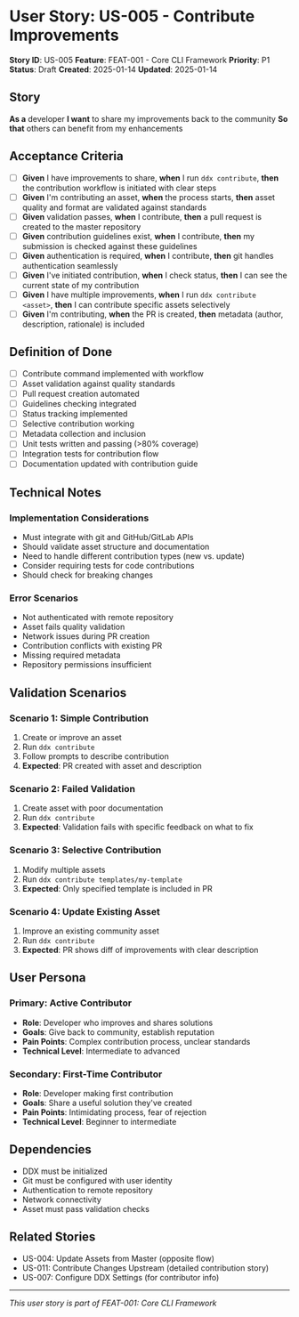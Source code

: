 # User Story: US-005 - Contribute Improvements

**Story ID**: US-005
**Feature**: FEAT-001 - Core CLI Framework
**Priority**: P1
**Status**: Draft
**Created**: 2025-01-14
**Updated**: 2025-01-14

## Story

**As a** developer
**I want** to share my improvements back to the community
**So that** others can benefit from my enhancements

## Acceptance Criteria

- [ ] **Given** I have improvements to share, **when** I run `ddx contribute`, **then** the contribution workflow is initiated with clear steps
- [ ] **Given** I'm contributing an asset, **when** the process starts, **then** asset quality and format are validated against standards
- [ ] **Given** validation passes, **when** I contribute, **then** a pull request is created to the master repository
- [ ] **Given** contribution guidelines exist, **when** I contribute, **then** my submission is checked against these guidelines
- [ ] **Given** authentication is required, **when** I contribute, **then** git handles authentication seamlessly
- [ ] **Given** I've initiated contribution, **when** I check status, **then** I can see the current state of my contribution
- [ ] **Given** I have multiple improvements, **when** I run `ddx contribute <asset>`, **then** I can contribute specific assets selectively
- [ ] **Given** I'm contributing, **when** the PR is created, **then** metadata (author, description, rationale) is included

## Definition of Done

- [ ] Contribute command implemented with workflow
- [ ] Asset validation against quality standards
- [ ] Pull request creation automated
- [ ] Guidelines checking integrated
- [ ] Status tracking implemented
- [ ] Selective contribution working
- [ ] Metadata collection and inclusion
- [ ] Unit tests written and passing (>80% coverage)
- [ ] Integration tests for contribution flow
- [ ] Documentation updated with contribution guide

## Technical Notes

### Implementation Considerations
- Must integrate with git and GitHub/GitLab APIs
- Should validate asset structure and documentation
- Need to handle different contribution types (new vs. update)
- Consider requiring tests for code contributions
- Should check for breaking changes

### Error Scenarios
- Not authenticated with remote repository
- Asset fails quality validation
- Network issues during PR creation
- Contribution conflicts with existing PR
- Missing required metadata
- Repository permissions insufficient

## Validation Scenarios

### Scenario 1: Simple Contribution
1. Create or improve an asset
2. Run `ddx contribute`
3. Follow prompts to describe contribution
4. **Expected**: PR created with asset and description

### Scenario 2: Failed Validation
1. Create asset with poor documentation
2. Run `ddx contribute`
3. **Expected**: Validation fails with specific feedback on what to fix

### Scenario 3: Selective Contribution
1. Modify multiple assets
2. Run `ddx contribute templates/my-template`
3. **Expected**: Only specified template is included in PR

### Scenario 4: Update Existing Asset
1. Improve an existing community asset
2. Run `ddx contribute`
3. **Expected**: PR shows diff of improvements with clear description

## User Persona

### Primary: Active Contributor
- **Role**: Developer who improves and shares solutions
- **Goals**: Give back to community, establish reputation
- **Pain Points**: Complex contribution process, unclear standards
- **Technical Level**: Intermediate to advanced

### Secondary: First-Time Contributor
- **Role**: Developer making first contribution
- **Goals**: Share a useful solution they've created
- **Pain Points**: Intimidating process, fear of rejection
- **Technical Level**: Beginner to intermediate

## Dependencies

- DDX must be initialized
- Git must be configured with user identity
- Authentication to remote repository
- Network connectivity
- Asset must pass validation checks

## Related Stories

- US-004: Update Assets from Master (opposite flow)
- US-011: Contribute Changes Upstream (detailed contribution story)
- US-007: Configure DDX Settings (for contributor info)

---
*This user story is part of FEAT-001: Core CLI Framework*